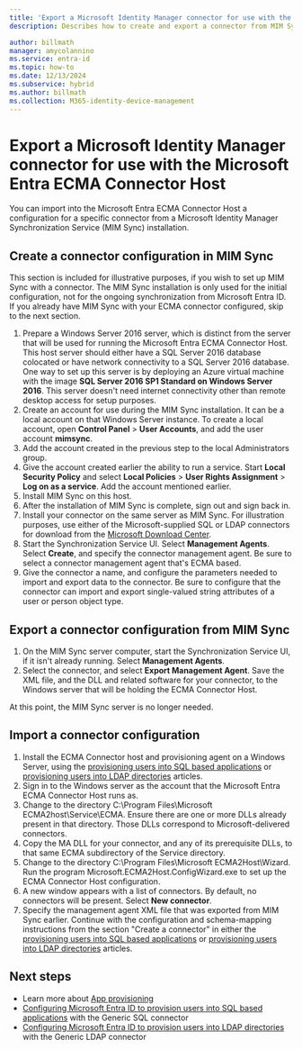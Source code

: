 ```yaml
---
title: 'Export a Microsoft Identity Manager connector for use with the Microsoft Entra ECMA Connector Host'
description: Describes how to create and export a connector from MIM Sync to be used with the Microsoft Entra ECMA Connector Host.

author: billmath
manager: amycolannino
ms.service: entra-id
ms.topic: how-to
ms.date: 12/13/2024
ms.subservice: hybrid
ms.author: billmath
ms.collection: M365-identity-device-management
---
```



# Export a Microsoft Identity Manager connector for use with the Microsoft Entra ECMA Connector Host

You can import into the Microsoft Entra ECMA Connector Host a configuration for a specific connector from a Microsoft Identity Manager Synchronization Service (MIM Sync) installation. 


## Create a connector configuration in MIM Sync
This section is included for illustrative purposes, if you wish to set up MIM Sync with a connector. The MIM Sync installation is only used for the initial configuration, not for the ongoing synchronization from Microsoft Entra ID.  If you already have MIM Sync with your ECMA connector configured, skip to the next section.

 1. Prepare a Windows Server 2016 server, which is distinct from the server that will be used for running the Microsoft Entra ECMA Connector Host. This host server should either have a SQL Server 2016 database colocated or have network connectivity to a SQL Server 2016 database. One way to set up this server is by deploying an Azure virtual machine with the image **SQL Server 2016 SP1 Standard on Windows Server 2016**. This server doesn't need internet connectivity other than remote desktop access for setup purposes.
 1. Create an account for use during the MIM Sync installation. It can be a local account on that Windows Server instance. To create a local account, open **Control Panel** > **User Accounts**, and add the user account **mimsync**.
 1. Add the account created in the previous step to the local Administrators group.
 1. Give the account created earlier the ability to run a service. Start **Local Security Policy** and select **Local Policies** > **User Rights Assignment** > **Log on as a service**. Add the account mentioned earlier.
 1. Install MIM Sync on this host.
 1. After the installation of MIM Sync is complete, sign out and sign back in.
 1. Install your connector on the same server as MIM Sync. For illustration purposes, use either of the Microsoft-supplied SQL or LDAP connectors for download from the [Microsoft Download Center](https://www.microsoft.com/download/details.aspx?id=51495).
 1. Start the Synchronization Service UI. Select **Management Agents**. Select **Create**, and specify the connector management agent. Be sure to select a connector management agent that's ECMA based.
 1. Give the connector a name, and configure the parameters needed to import and export data to the connector. Be sure to configure that the connector can import and export single-valued string attributes of a user or person object type.

## Export a connector configuration from MIM Sync

 1. On the MIM Sync server computer, start the Synchronization Service UI, if it isn't already running. Select **Management Agents**.
 1. Select the connector, and select **Export Management Agent**. Save the XML file, and the DLL and related software for your connector, to the Windows server that will be holding the ECMA Connector Host.

At this point, the MIM Sync server is no longer needed.

## Import a connector configuration

 1. Install the ECMA Connector host and provisioning agent on a Windows Server, using the [provisioning users into SQL based applications](on-premises-sql-connector-configure.md#3-install-and-configure-the-azure-ad-connect-provisioning-agent) or [provisioning users into LDAP directories](on-premises-ldap-connector-configure.md#install-and-configure-the-azure-ad-connect-provisioning-agent) articles.
 1. Sign in to the Windows server as the account that the Microsoft Entra ECMA Connector Host runs as.
 1. Change to the directory C:\Program Files\Microsoft ECMA2host\Service\ECMA. Ensure there are one or more DLLs already present in that directory. Those DLLs correspond to Microsoft-delivered connectors.
 1. Copy the MA DLL for your connector, and any of its prerequisite DLLs, to that same ECMA subdirectory of the Service directory.
 1. Change to the directory C:\Program Files\Microsoft ECMA2Host\Wizard. Run the program Microsoft.ECMA2Host.ConfigWizard.exe to set up the ECMA Connector Host configuration.
 1. A new window appears with a list of connectors. By default, no connectors will be present. Select **New connector**.
 1. Specify the management agent XML file that was exported from MIM Sync earlier. Continue with the configuration and schema-mapping instructions from the section "Create a connector" in either the [provisioning users into SQL based applications](on-premises-sql-connector-configure.md#6-create-a-generic-sql-connector) or [provisioning users into LDAP directories](on-premises-ldap-connector-configure.md#configure-a-generic-ldap-connector) articles.

## Next steps

- Learn more about [App provisioning](user-provisioning.md)
- [Configuring Microsoft Entra ID to provision users into SQL based applications](on-premises-sql-connector-configure.md) with the Generic SQL connector
- [Configuring Microsoft Entra ID to provision users into LDAP directories](on-premises-ldap-connector-configure.md) with the Generic LDAP connector

